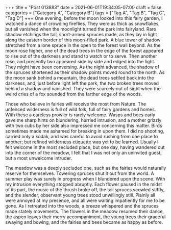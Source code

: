 +++
title = "Post 013883"
date = 2021-06-01T19:34:05-07:00
draft = false
categories = ["Category A", "Category B"]
tags = ["Tag A", "Tag B", "Tag C", "Tag D"]
+++
One evening, before the moon looked into this fairy garden, I watched a dance of crowding fireflies. They were as thick as snowflakes, but all vanished when the moonlight turned the park into fairyland. Rare shadow etchings the tall, short-armed spruces made, as they lay in light along the eastern border of this moon-filled park. A blue tower of shadow stretched from a lone spruce in the open to the forest wall beyond. As the moon rose higher, one of the dead trees in the edge of the forest appeared to rise out of the darkness and stand to watch or to serve. Then another rose, and presently two appeared side by side and edged into the light. They might have been conversing. As the night advanced, the shadow of the spruces shortened as their shadow points moved round to the north. As the moon sank behind a mountain, the dead trees settled back into the darkness, and, just before light left the park, the two broken trees moved behind a shadow and vanished. They were scarcely out of sight when the weird cries of a fox sounded from the farther edge of the woods.

Those who believe in fairies will receive the most from Nature. The unfenced wilderness is full of wild folk, full of fairy gardens and homes. With these a careless prowler is rarely welcome. Wasps and bees early gave me sharp hints on blundering, hurried intrusion, and a mother grizzly with two cubs by her side also impressed me concerning this matter. Birds sometimes made me ashamed for breaking in upon them. I did no shooting, carried only a kodak, and was careful to avoid rushing from one place to another; but refined wilderness etiquette was yet to be learned. Usually I felt welcome in the most secluded place, but one day, having wandered out into the corner of the meadow, I felt that I was not only an uninvited guest, but a most unwelcome intruder.

The meadow was a deeply secluded one, such as the fairies would naturally reserve for themselves. Towering spruces shut it out from the world. A summer play was surely in progress when I blundered upon the scene. With my intrusion everything stopped abruptly. Each flower paused in the midst of its part, the music of the thrush broke off, the tall spruces scowled stiffly, and the slender, observant young trees stood unwillingly still. Plainly all were annoyed at my presence, and all were waiting impatiently for me to be gone. As I retreated into the woods, a breeze whispered and the spruces made stately movements. The flowers in the meadow resumed their dance, the aspen leaves their merry accompaniment, the young trees their graceful swaying and bowing, and the fairies and bees became as happy as before.
